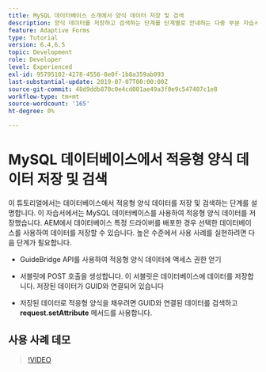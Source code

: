 ```yaml
---
title: MySQL 데이터베이스 소개에서 양식 데이터 저장 및 검색
description: 양식 데이터를 저장하고 검색하는 단계를 단계별로 안내하는 다중 부분 자습서입니다
feature: Adaptive Forms
type: Tutorial
version: 6.4,6.5
topic: Development
role: Developer
level: Experienced
exl-id: 95795102-4278-4556-8e0f-1b8a359ab093
last-substantial-update: 2019-07-07T00:00:00Z
source-git-commit: 48d9ddb870c0e4cd001ae49a3f0e9c547407c1e8
workflow-type: tm+mt
source-wordcount: '165'
ht-degree: 0%

---
```


# MySQL 데이터베이스에서 적응형 양식 데이터 저장 및 검색

이 튜토리얼에서는 데이터베이스에서 적응형 양식 데이터를 저장 및 검색하는 단계를 설명합니다. 이 자습서에서는 MySQL 데이터베이스를 사용하여 적응형 양식 데이터를 저장했습니다. AEM에서 데이터베이스 특정 드라이버를 배포한 경우 선택한 데이터베이스를 사용하여 데이터를 저장할 수 있습니다. 높은 수준에서 사용 사례를 실현하려면 다음 단계가 필요합니다.

* GuideBridge API를 사용하여 적응형 양식 데이터에 액세스 권한 얻기

* 서블릿에 POST 호출을 생성합니다. 이 서블릿은 데이터베이스에 데이터를 저장합니다. 저장된 데이터가 GUID와 연결되어 있습니다

* 저장된 데이터로 적응형 양식을 채우려면 GUID와 연결된 데이터를 검색하고 **request.setAttribute** 메서드를 사용합니다.

## 사용 사례 데모

>[!VIDEO](https://video.tv.adobe.com/v/27829?quality=12&learn=on)


